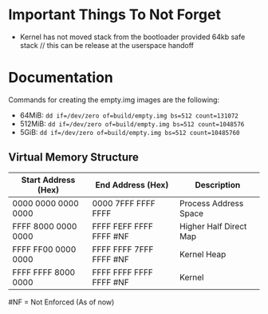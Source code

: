 # Important Things To Not Forget
- Kernel has not moved stack from the bootloader provided 64kb safe stack // this can be release at the userspace handoff

# Documentation
Commands for creating the empty.img images are the following:
- 64MiB: `dd if=/dev/zero of=build/empty.img bs=512 count=131072`
- 512MiB: `dd if=/dev/zero of=build/empty.img bs=512 count=1048576`
- 5GiB: `dd if=/dev/zero of=build/empty.img bs=512 count=10485760`

## Virtual Memory Structure
|Start Address (Hex)|End Address (Hex)|Description|
|-|-|-|
|0000 0000 0000 0000|0000 7FFF FFFF FFFF|Process Address Space|
|FFFF 8000 0000 0000|FFFF FEFF FFFF FFFF #NF|Higher Half Direct Map|
|FFFF FF00 0000 0000|FFFF FFFF 7FFF FFFF #NF|Kernel Heap|
|FFFF FFFF 8000 0000|FFFF FFFF FFFF FFFF #NF|Kernel|

#NF = Not Enforced (As of now)